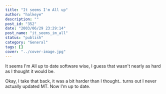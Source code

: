```yaml
---
title: "It seems I'm All up"
author: "halkeye"
description: ""
post_id: "352"
date: "2003/06/29 23:29:14"
post_name: "it_seems_im_all"
status: "publish"
category: "General"
tags: []
cover: "../cover-image.jpg"
---
```


It seems I'm All up to date software wise, I guess that wasn't nearly as hard as I thought it would be.


Okay, I take that back, it was a bit harder than I thought.. turns out I never actually updated MT. Now I'm up to date.